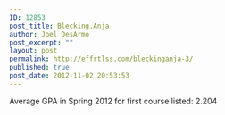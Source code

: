 ```yaml
---
ID: 12853
post_title: Blecking,Anja
author: Joel DesArmo
post_excerpt: ""
layout: post
permalink: http://effrtlss.com/bleckinganja-3/
published: true
post_date: 2012-11-02 20:53:53
---
```

<p>Average GPA in Spring 2012 for first course listed: 2.204</p>
